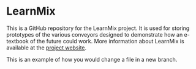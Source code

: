 # LearnMix
This is a GitHub repository for the LearnMix project. It is used for storing prototypes of the various conveyors designed to demonstrate how an e-textbook of the future could work. More information about LearnMix is available at the [project website](http://learnmix.tlu.ee/WP/en). 

This is an example of how you would change a file in a new branch. 
